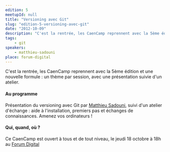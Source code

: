 ```yaml
---
edition: 5
meetupId: null
title: "Versioning avec Git"
slug: "edition-5-versioning-avec-git"
date: "2012-10-09"
description: "C'est la rentrée, les CaenCamp reprennent avec la 5ème édition et une nouvelle formule : un thème par session, avec une présentation suivie d'un atelier"
tags:
    - git
speakers:
    - matthieu-sadouni
place: forum-digital
---
```


C'est la rentrée, les CaenCamp reprennent avec la 5ème édition et une nouvelle formule : un thème
par session, avec une présentation suivie d'un atelier.

#### Au programme

Présentation du versioning avec Git par [Matthieu Sadouni](http://twitter.com/msadouni), suivi d'un
atelier d'échange : aide à l'installation, premiers pas et échanges de connaissances. Amenez vos
ordinateurs !

#### Qui, quand, où ?

Ce CaenCamp est ouvert à tous et de tout niveau, le jeudi 18 octobre à 18h au
[Forum Digital](http://www.forum-digital.fr)
